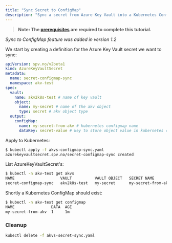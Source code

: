 ```yaml
---
title: "Sync Secret to ConfigMap"
description: "Sync a secret from Azure Key Vault into a Kubernetes ConfigMap"
---
```


> **Note: The [prerequisites](../prerequisites) are required to complete this tutorial.**

*Sync to ConfigMap feature was added in version 1.2*

We start by creating a definition for the Azure Key Vault secret
we want to sync:

```yaml:title=akvs-configmap-sync.yaml
apiVersion: spv.no/v2beta1
kind: AzureKeyVaultSecret
metadata:
  name: secret-configmap-sync 
  namespace: akv-test
spec:
  vault:
    name: akv2k8s-test # name of key vault
    object:
      name: my-secret # name of the akv object
      type: secret # akv object type
  output: 
    configMap: 
      name: my-secret-from-akv # kubernetes configmap name
      dataKey: secret-value # key to store object value in kubernetes configmap
```

Apply to Kubernetes:

```bash
$ kubectl apply -f akvs-configmap-sync.yaml
azurekeyvaultsecret.spv.no/secret-configmap-sync created
```

List AzureKeyVaultSecret's:

```bash
$ kubectl -n akv-test get akvs
NAME                    VAULT          VAULT OBJECT   SECRET NAME         SYNCHED
secret-configmap-sync   akv2k8s-test   my-secret      my-secret-from-akv  
```

Shortly a Kubernetes ConfigMap should exist:

```bash
$ kubectl -n akv-test get configmap
NAME                DATA  AGE
my-secret-from-akv  1     1m 
```

### Cleanup

```bash
kubectl delete -f akvs-secret-sync.yaml
```